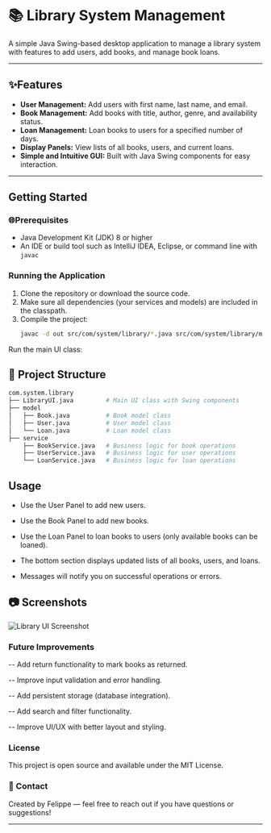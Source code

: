 # 📚 Library System Management

A simple Java Swing-based desktop application to manage a library system with features to add users, add books, and manage book loans.

---

## ✨Features

- **User Management:** Add users with first name, last name, and email.
- **Book Management:** Add books with title, author, genre, and availability status.
- **Loan Management:** Loan books to users for a specified number of days.
- **Display Panels:** View lists of all books, users, and current loans.
- **Simple and Intuitive GUI:** Built with Java Swing components for easy interaction.

---

## Getting Started

### 🌐Prerequisites

- Java Development Kit (JDK) 8 or higher
- An IDE or build tool such as IntelliJ IDEA, Eclipse, or command line with `javac`

### Running the Application

1. Clone the repository or download the source code.
2. Make sure all dependencies (your services and models) are included in the classpath.
3. Compile the project:
   ```bash
   javac -d out src/com/system/library/*.java src/com/system/library/model/*.java src/com/system/library/service/*.java
   ```
Run the main UI class:

## 🤖 Project Structure
```bash
com.system.library
├── LibraryUI.java         # Main UI class with Swing components
├── model
│   ├── Book.java          # Book model class
│   ├── User.java          # User model class
│   └── Loan.java          # Loan model class
├── service
    ├── BookService.java   # Business logic for book operations
    ├── UserService.java   # Business logic for user operations
    └── LoanService.java   # Business logic for loan operations
```
## Usage
- Use the User Panel to add new users.

- Use the Book Panel to add new books.

- Use the Loan Panel to loan books to users (only available books can be loaned).

- The bottom section displays updated lists of all books, users, and loans.

- Messages will notify you on successful operations or errors.

## 📷 Screenshots
![Library UI Screenshot](https://cdn.discordapp.com/attachments/960582309126496349/1381835019252666458/image.png?ex=6848f5a5&is=6847a425&hm=90553a2b3c0de36bbe6995b5d0392e2737155963ef61fbab1ea9759fc8292305&)


### Future Improvements
-- Add return functionality to mark books as returned.

-- Improve input validation and error handling.

-- Add persistent storage (database integration).

-- Add search and filter functionality.

-- Improve UI/UX with better layout and styling.

### License
This project is open source and available under the MIT License.

### 📲 Contact
Created by Felippe — feel free to reach out if you have questions or suggestions!


---
